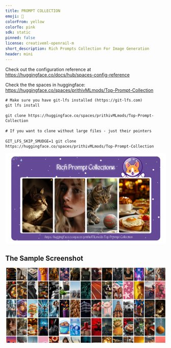 ```yaml
---
title: PROMPT COLLECTION
emoji: 🫎
colorFrom: yellow
colorTo: pink
sdk: static
pinned: false
license: creativeml-openrail-m
short_description: Rich Prompts Collection For Image Generation
header: mini
---
```


Check out the configuration reference at https://huggingface.co/docs/hub/spaces-config-reference


Check the the spaces in huggingface: https://huggingface.co/spaces/prithivMLmods/Top-Prompt-Collection


    # Make sure you have git-lfs installed (https://git-lfs.com)
    git lfs install
    
    git clone https://huggingface.co/spaces/prithivMLmods/Top-Prompt-Collection
    
    # If you want to clone without large files - just their pointers
    
    GIT_LFS_SKIP_SMUDGE=1 git clone https://huggingface.co/spaces/prithivMLmods/Top-Prompt-Collection

![alt text](assets2/cc.png)


## The Sample Screenshot


![alt text](assets2/tcp.png)

